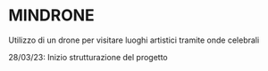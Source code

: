# MINDRONE
Utilizzo di un drone per visitare luoghi artistici tramite onde celebrali

28/03/23: Inizio strutturazione del progetto
